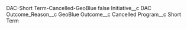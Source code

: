 <?xml version="1.0" encoding="UTF-8"?>
<CustomMetadata xmlns="http://soap.sforce.com/2006/04/metadata" xmlns:xsi="http://www.w3.org/2001/XMLSchema-instance" xmlns:xsd="http://www.w3.org/2001/XMLSchema">
    <label>DAC-Short Term-Cancelled-GeoBlue</label>
    <protected>false</protected>
    <values>
        <field>Initiative__c</field>
        <value xsi:type="xsd:string">DAC</value>
    </values>
    <values>
        <field>Outcome_Reason__c</field>
        <value xsi:type="xsd:string">GeoBlue</value>
    </values>
    <values>
        <field>Outcome__c</field>
        <value xsi:type="xsd:string">Cancelled</value>
    </values>
    <values>
        <field>Program__c</field>
        <value xsi:type="xsd:string">Short Term</value>
    </values>
</CustomMetadata>
